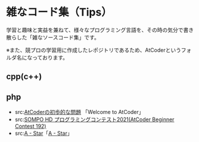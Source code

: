 # 雑なコード集（Tips）

学習と趣味と実益を兼ねて、様々なプログラミング言語を、その時の気分で書き散らした「雑なソースコード集」です。

※また、競プロの学習用に作成したレポジトリであるため、AtCoderというフォルダ名になっております。

## cpp(c++) 

## php
 - src:[AtCoderの初歩的な問題](./php/a01_Welcome_to_AtCoder.php) 「Welcome to AtCoder」
 - src:[SOMPO HD プログラミングコンテスト2021(AtCoder Beginner Contest 192)](https://atcoder.jp/contests/abc192)
  - src:[A - Star](./php/a02.php)「[A - Star](https://atcoder.jp/contests/abc192/tasks/abc192_a)」
